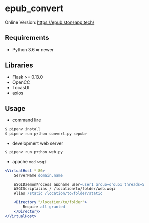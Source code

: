 # epub_convert
Online Version: https://epub.stoneapp.tech/

## Requirements
- Python 3.6 or newer

## Libraries
- Flask >= 0.13.0
- OpenCC
- TocasUI
- axios

## Usage
- command line
```bash
$ pipenv install
$ pipenv run python convert.py <epub>
```

- development web server
```bash
$ pipenv run python web.py
```

- apache `mod_wsgi`
```apache
<VirtualHost *:80>
    ServerName domain.name

    WSGIDaemonProcess appname user=user1 group=group1 threads=5
    WSGIScriptAlias / /location/to/folder/web.wsgi
    Alias /static /location/to/folder/static

    <Directory "/location/to/folder">
        Require all granted
    </Directory>
</VirtualHost>
```